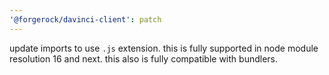 ```yaml
---
'@forgerock/davinci-client': patch
---
```


update imports to use `.js` extension. this is fully supported in node module resolution 16 and next. this also is fully compatible with bundlers.
